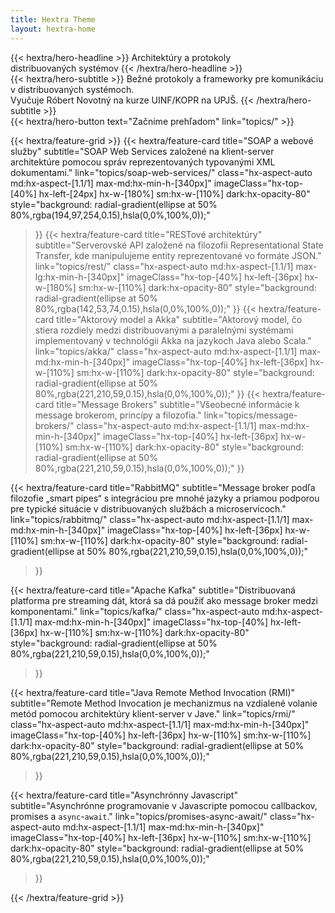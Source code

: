 ```yaml
---
title: Hextra Theme
layout: hextra-home
---
```


<div class="hx-mt-6 hx-mb-6">
{{< hextra/hero-headline >}}
  Architektúry a protokoly&nbsp;<br class="sm:hx-block hx-hidden" />distribuovaných systémov
{{< /hextra/hero-headline >}}
</div>

<div class="hx-mb-12">
{{< hextra/hero-subtitle >}}
  Bežné protokoly a frameworky pre komunikáciu v distribuovaných systémoch.&nbsp;<br class="sm:hx-block hx-hidden" />
  Vyučuje Róbert Novotný na kurze UINF/KOPR na UPJŠ.
{{< /hextra/hero-subtitle >}}
</div>

<div class="hx-mb-6">
{{< hextra/hero-button text="Začnime prehľadom" link="topics/" >}}
</div>

<div class="hx-mt-6"></div>

{{< hextra/feature-grid >}}
  {{< hextra/feature-card
    title="SOAP a webové služby"
    subtitle="SOAP Web Services založené na klient-server architektúre pomocou správ reprezentovaných typovanými XML dokumentami."
    link="topics/soap-web-services/"
    class="hx-aspect-auto md:hx-aspect-[1.1/1] max-md:hx-min-h-[340px]"
    imageClass="hx-top-[40%] hx-left-[24px] hx-w-[180%] sm:hx-w-[110%] dark:hx-opacity-80"
    style="background: radial-gradient(ellipse at 50% 80%,rgba(194,97,254,0.15),hsla(0,0%,100%,0));"
  >}}
  {{< hextra/feature-card
    title="RESTové architektúry"
    subtitle="Serverovské API založené na filozofii Representational State Transfer, kde manipulujeme entity reprezentované vo formáte JSON."
    link="topics/rest/"
    class="hx-aspect-auto md:hx-aspect-[1.1/1] max-lg:hx-min-h-[340px]"
    imageClass="hx-top-[40%] hx-left-[36px] hx-w-[180%] sm:hx-w-[110%] dark:hx-opacity-80"
    style="background: radial-gradient(ellipse at 50% 80%,rgba(142,53,74,0.15),hsla(0,0%,100%,0));"
  >}}
  {{< hextra/feature-card
    title="Aktorový model a Akka"
    subtitle="Aktorový model, čo stiera rozdiely medzi distribuovanými a paralelnými systémami implementovaný v technológii Akka na jazykoch Java alebo Scala."
    link="topics/akka/"
    class="hx-aspect-auto md:hx-aspect-[1.1/1] max-md:hx-min-h-[340px]"
    imageClass="hx-top-[40%] hx-left-[36px] hx-w-[110%] sm:hx-w-[110%] dark:hx-opacity-80"
    style="background: radial-gradient(ellipse at 50% 80%,rgba(221,210,59,0.15),hsla(0,0%,100%,0));"
  >}}
  {{< hextra/feature-card
  title="Message Brokers"
  subtitle="Všeobecné informácie k message brokerom, princípy a filozofia."
  link="topics/message-brokers/"
  class="hx-aspect-auto md:hx-aspect-[1.1/1] max-md:hx-min-h-[340px]"
  imageClass="hx-top-[40%] hx-left-[36px] hx-w-[110%] sm:hx-w-[110%] dark:hx-opacity-80"
  style="background: radial-gradient(ellipse at 50% 80%,rgba(221,210,59,0.15),hsla(0,0%,100%,0));"
  >}}

  {{< hextra/feature-card
  title="RabbitMQ"
  subtitle="Message broker podľa filozofie „smart pipes“ s integráciou pre mnohé jazyky a priamou podporou pre typické situácie v distribuovaných službách a microservicoch."
  link="topics/rabbitmq/"
  class="hx-aspect-auto md:hx-aspect-[1.1/1] max-md:hx-min-h-[340px]"
  imageClass="hx-top-[40%] hx-left-[36px] hx-w-[110%] sm:hx-w-[110%] dark:hx-opacity-80"
  style="background: radial-gradient(ellipse at 50% 80%,rgba(221,210,59,0.15),hsla(0,0%,100%,0));"
  >}}

  {{< hextra/feature-card
  title="Apache Kafka"
  subtitle="Distribuovaná platforma pre streaming dát, ktorá sa dá použiť ako message broker medzi komponentami."
  link="topics/kafka/"
  class="hx-aspect-auto md:hx-aspect-[1.1/1] max-md:hx-min-h-[340px]"
  imageClass="hx-top-[40%] hx-left-[36px] hx-w-[110%] sm:hx-w-[110%] dark:hx-opacity-80"
  style="background: radial-gradient(ellipse at 50% 80%,rgba(221,210,59,0.15),hsla(0,0%,100%,0));"
  >}}

  {{< hextra/feature-card
  title="Java Remote Method Invocation (RMI)"
  subtitle="Remote Method Invocation je mechanizmus na vzdialené volanie metód pomocou architektúry klient-server v Jave."
  link="topics/rmi/"
  class="hx-aspect-auto md:hx-aspect-[1.1/1] max-md:hx-min-h-[340px]"
  imageClass="hx-top-[40%] hx-left-[36px] hx-w-[110%] sm:hx-w-[110%] dark:hx-opacity-80"
  style="background: radial-gradient(ellipse at 50% 80%,rgba(221,210,59,0.15),hsla(0,0%,100%,0));"
  >}}

  {{< hextra/feature-card
  title="Asynchrónny Javascript"
  subtitle="Asynchrónne programovanie v Javascripte pomocou callbackov, promises a `async`-`await`."
  link="topics/promises-async-await/"
  class="hx-aspect-auto md:hx-aspect-[1.1/1] max-md:hx-min-h-[340px]"
  imageClass="hx-top-[40%] hx-left-[36px] hx-w-[110%] sm:hx-w-[110%] dark:hx-opacity-80"
  style="background: radial-gradient(ellipse at 50% 80%,rgba(221,210,59,0.15),hsla(0,0%,100%,0));"
  >}}

{{< /hextra/feature-grid >}}
